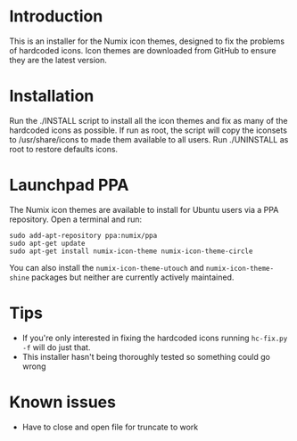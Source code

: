 Introduction
============
This is an installer for the Numix icon themes, designed to fix the problems of hardcoded icons. Icon themes are downloaded from GitHub to ensure they are the latest version.


Installation
============
Run the ./INSTALL script to install all the icon themes and fix as many of the hardcoded icons as possible. If run as root, the script will copy the iconsets to /usr/share/icons to made them available to all users. Run ./UNINSTALL as root to restore defaults icons.


Launchpad PPA
=============
The Numix icon themes are available to install for Ubuntu users via a PPA repository. Open a terminal and run:

    sudo add-apt-repository ppa:numix/ppa
    sudo apt-get update
    sudo apt-get install numix-icon-theme numix-icon-theme-circle 

You can also install the ```numix-icon-theme-utouch``` and ```numix-icon-theme-shine``` packages but neither are currently actively maintained.


Tips
====
* If you're only interested in fixing the hardcoded icons running ```hc-fix.py -f``` will do just that.
* This installer hasn't being thoroughly tested so something could go wrong


Known issues
============
* Have to close and open file for truncate to work
